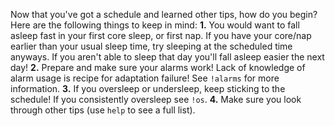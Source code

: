 Now that you've got a schedule and learned other tips, how do you begin? Here are the following things to keep in mind:
**1.** You would want to fall asleep fast in your first core sleep, or first nap. If you have your core/nap earlier than your usual sleep time, try sleeping at the scheduled time anyways. If you aren't able to sleep that day you'll fall asleep easier the next day!
**2.** Prepare and make sure your alarms work! Lack of knowledge of alarm usage is recipe for adaptation failure! See `!alarms` for more information.
**3.** If you oversleep or undersleep, keep sticking to the schedule! If you consistently oversleep see `!os`.
**4.** Make sure you look through other tips (use `help` to see a full list).
